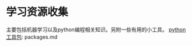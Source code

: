 # 学习资源收集
主要包括机器学习以及python编程相关知识。另附一些有用的小工具。
[python 工具包](https://github.com/weiuniverse/collections/blob/master/packages.md):  packages.md
